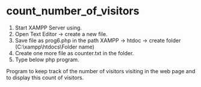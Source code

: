 # count_number_of_visitors

1. Start XAMPP Server using.
2. Open Text Editor -> create a new file.
3. Save file as prog6.php in the path XAMPP -> htdoc -> create folder
(C:\xampp\htdocs\Folder name)
4. Create one more file as counter.txt in the folder.
5. Type below php program.

Program to keep track of the number of visitors visiting in the web page and to display this count of visitors.
